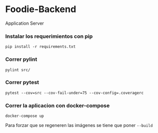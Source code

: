 # Foodie-Backend
Application Server

### Instalar los requerimientos con pip

```pip install -r requirements.txt```

### Correr pylint

```pylint src/```

### Correr pytest

```pytest --cov=src --cov-fail-under=75 --cov-config=.coveragerc```

### Correr la aplicacion con docker-compose

```docker-compose up```

Para forzar que se regeneren las imágenes se tiene que poner `--build`

